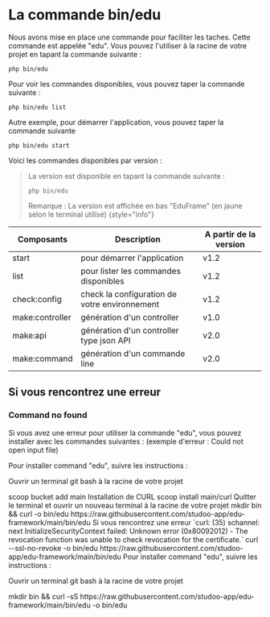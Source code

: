 # La commande bin/edu 

Nous avons mise en place une commande pour faciliter les taches. Cette commande est appelée "edu".
Vous pouvez l'utiliser à la racine de votre projet en tapant la commande suivante :

```Shell
php bin/edu 
```

Pour voir les commandes disponibles, vous pouvez taper la commande suivante :

```Shell
php bin/edu list
``` 

Autre exemple, pour démarrer l'application, vous pouvez taper la commande suivante

```Shell
php bin/edu start
```

Voici les commandes disponibles par version :

> La version est disponible en tapant la commande suivante :
> ```Shell
> php bin/edu
> ```
> Remarque : La version est affichée en bas "EduFrame" (en jaune selon le terminal utilisé)
{style="info"}

| Composants      | Description                                   | A partir de la version |
|-----------------|-----------------------------------------------|------------------------|
| start           | pour démarrer l'application                   | v1.2                   |
| list            | pour lister les commandes disponibles         | v1.2                   |
| check:config    | check la configuration de votre environnement | v1.2                   |
| make:controller | génération d'un controller                    | v1.0                   |
| make:api        | génération d'un controller type json API      | v2.0                   |
| make:command    | génération d'un commande line                 | v2.0                   |


## Si vous rencontrez une erreur

### Command no found

Si vous avez une erreur pour utiliser la commande "edu", vous pouvez installer avec les commandes suivantes :
(exemple d'erreur : Could not open input file)

<tabs>
    <tab title="WINDOWS">
        Pour installer command "edu", suivre les instructions :
        <warning>
            <p>
                Ouvrir un terminal git bash à la racine de votre projet
            </p>
        </warning>
        <code-block lang="Bash">
        scoop bucket add main
        </code-block>
        Installation de CURL
        <code-block lang="Bash">
        scoop install main/curl
        </code-block>
        Quitter le terminal et ouvrir un nouveau terminal à la racine de votre projet
        <code-block lang="Bash">
        mkdir bin &amp;&amp; curl -o bin/edu https://raw.githubusercontent.com/studoo-app/edu-framework/main/bin/edu
        </code-block>
        Si vous rencontrez une erreur `curl: (35) schannel: next InitializeSecurityContext failed: Unknown error (0x80092012) - The revocation function was unable to check revocation for the certificate.`
        <code-block lang="Bash">
        curl --ssl-no-revoke -o bin/edu https://raw.githubusercontent.com/studoo-app/edu-framework/main/bin/edu
        </code-block>
    </tab>
    <tab title="MAC OS">
        Pour installer command "edu", suivre les instructions :
        <warning>
            <p>
                Ouvrir un terminal git bash à la racine de votre projet
            </p>
        </warning>
        <code-block lang="Bash">
        mkdir bin &amp;&amp; curl -sS https://raw.githubusercontent.com/studoo-app/edu-framework/main/bin/edu -o bin/edu
        </code-block>
    </tab>
</tabs>
